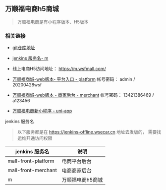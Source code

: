 ## 万顺福电商h5商城
> 万顺福电商是有小程序版本、H5版本


### 相关链接
- [git仓库地址](https://gitlab.wsecar.cn/wsfmall/web/mall-h5)
- [jenkins 服务名- m](https://jenkins-offline.wsecar.cn/job/wsfmall-web-dev-m-dev.wsfmall.com/)
- 线上电商H5访问地址： https://m.wsfmall.com/
- [万顺福商城-web版本- 平台入口 - platform](https://platform-uat1.wsfmall.com/login)
 帐号密码： admin / 20200428wsf
- [万顺福商城-web版本 - 商家后台 - merchant](https://merchant-uat1.wsfmall.com/)
 帐号密码： 13421386469 / a123456

- [万顺福电商新小程序 - uni-app](https://gitlab.wsecar.cn/wsfmall/web/mall-new-mini-applets)


jenkins 服务名
> 以下服务都是在  https://jenkins-offline.wsecar.cn  地址去发版的， 需要找运维开通访问权限

| jenkins 服务名 | 说明 |
|--- | --- |
| mall-front-platform |  电商平台后台     |
| mall-front-merchant | 电商商家后台      |
| m      | 万顺福电商h5商城   |


